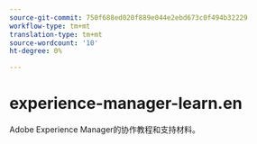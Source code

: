 ```yaml
---
source-git-commit: 750f688ed020f889e044e2ebd673c0f494b32229
workflow-type: tm+mt
translation-type: tm+mt
source-wordcount: '10'
ht-degree: 0%

---
```

# experience-manager-learn.en

Adobe Experience Manager的协作教程和支持材料。
